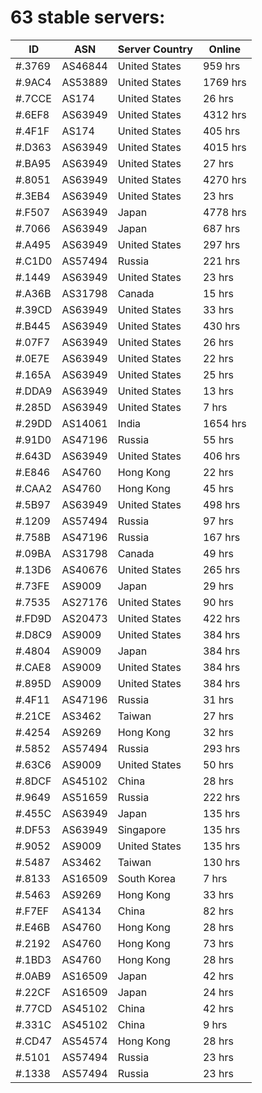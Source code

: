 # 63 stable servers:

| ID | ASN | Server Country | Online |
| ------ | ------ | ------ | ------ |
| #.3769 | AS46844 | United States | 959 hrs |
| #.9AC4 | AS53889 | United States | 1769 hrs |
| #.7CCE | AS174 | United States | 26 hrs |
| #.6EF8 | AS63949 | United States | 4312 hrs |
| #.4F1F | AS174 | United States | 405 hrs |
| #.D363 | AS63949 | United States | 4015 hrs |
| #.BA95 | AS63949 | United States | 27 hrs |
| #.8051 | AS63949 | United States | 4270 hrs |
| #.3EB4 | AS63949 | United States | 23 hrs |
| #.F507 | AS63949 | Japan | 4778 hrs |
| #.7066 | AS63949 | Japan | 687 hrs |
| #.A495 | AS63949 | United States | 297 hrs |
| #.C1D0 | AS57494 | Russia | 221 hrs |
| #.1449 | AS63949 | United States | 23 hrs |
| #.A36B | AS31798 | Canada | 15 hrs |
| #.39CD | AS63949 | United States | 33 hrs |
| #.B445 | AS63949 | United States | 430 hrs |
| #.07F7 | AS63949 | United States | 26 hrs |
| #.0E7E | AS63949 | United States | 22 hrs |
| #.165A | AS63949 | United States | 25 hrs |
| #.DDA9 | AS63949 | United States | 13 hrs |
| #.285D | AS63949 | United States | 7 hrs |
| #.29DD | AS14061 | India | 1654 hrs |
| #.91D0 | AS47196 | Russia | 55 hrs |
| #.643D | AS63949 | United States | 406 hrs |
| #.E846 | AS4760 | Hong Kong | 22 hrs |
| #.CAA2 | AS4760 | Hong Kong | 45 hrs |
| #.5B97 | AS63949 | United States | 498 hrs |
| #.1209 | AS57494 | Russia | 97 hrs |
| #.758B | AS47196 | Russia | 167 hrs |
| #.09BA | AS31798 | Canada | 49 hrs |
| #.13D6 | AS40676 | United States | 265 hrs |
| #.73FE | AS9009 | Japan | 29 hrs |
| #.7535 | AS27176 | United States | 90 hrs |
| #.FD9D | AS20473 | United States | 422 hrs |
| #.D8C9 | AS9009 | United States | 384 hrs |
| #.4804 | AS9009 | Japan | 384 hrs |
| #.CAE8 | AS9009 | United States | 384 hrs |
| #.895D | AS9009 | United States | 384 hrs |
| #.4F11 | AS47196 | Russia | 31 hrs |
| #.21CE | AS3462 | Taiwan | 27 hrs |
| #.4254 | AS9269 | Hong Kong | 32 hrs |
| #.5852 | AS57494 | Russia | 293 hrs |
| #.63C6 | AS9009 | United States | 50 hrs |
| #.8DCF | AS45102 | China | 28 hrs |
| #.9649 | AS51659 | Russia | 222 hrs |
| #.455C | AS63949 | Japan | 135 hrs |
| #.DF53 | AS63949 | Singapore | 135 hrs |
| #.9052 | AS9009 | United States | 135 hrs |
| #.5487 | AS3462 | Taiwan | 130 hrs |
| #.8133 | AS16509 | South Korea | 7 hrs |
| #.5463 | AS9269 | Hong Kong | 33 hrs |
| #.F7EF | AS4134 | China | 82 hrs |
| #.E46B | AS4760 | Hong Kong | 28 hrs |
| #.2192 | AS4760 | Hong Kong | 73 hrs |
| #.1BD3 | AS4760 | Hong Kong | 28 hrs |
| #.0AB9 | AS16509 | Japan | 42 hrs |
| #.22CF | AS16509 | Japan | 24 hrs |
| #.77CD | AS45102 | China | 42 hrs |
| #.331C | AS45102 | China | 9 hrs |
| #.CD47 | AS54574 | Hong Kong | 28 hrs |
| #.5101 | AS57494 | Russia | 23 hrs |
| #.1338 | AS57494 | Russia | 23 hrs |

